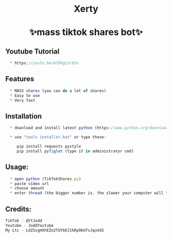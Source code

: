 <h1 align="center">Xerty
<h1 align="center">✨mass tiktok shares bot✨

## Youtube Tutorial
``` js
  * https://youtu.be/AlRhgLSr0Ss
```

## Features
```js
  * MASS shares (you can do a lot of shares)
  * Easy to use
  * Very fast
```

## Installation
```js
  * download and install latest python (https://www.python.org/downloads/)

  * use "tools installer.bat" or type these:

     pip install requests pystyle
     pip install pyfiglet (type it in administrator cmd)
```

##  Usage:
```js
  * open python (TikTokShares.py)
  * paste video url
  * choose amount
  * enter thread (the bigger number is, the slower your computer will turn)
```

##  Credits:
```js
TikTok - @YtJodd
Youtube - JoddYoutube
My Ltc - LdZSsgHXhEZo2TUYbEJ1kRp9bUfsJquVdS
```
